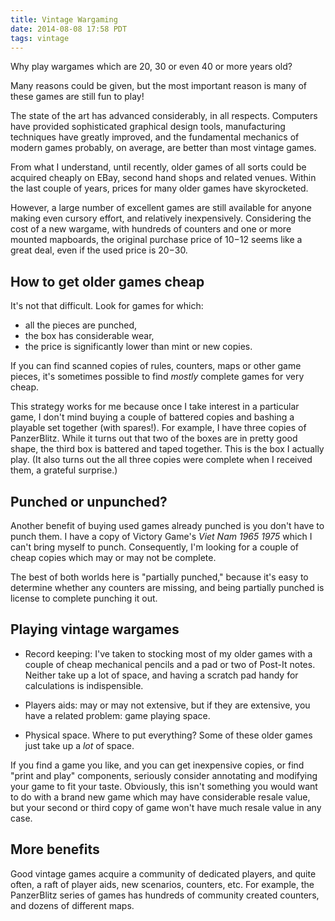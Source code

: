 ```yaml
---
title: Vintage Wargaming
date: 2014-08-08 17:58 PDT
tags: vintage
---
```


Why play wargames which are 20, 30 or even 40 or more years old?

Many reasons could be given, but the most important reason is
many of these games are still fun to play!

The state of the art has advanced considerably, in all respects.
Computers have provided sophisticated graphical design tools,
manufacturing techniques have greatly improved, and the fundamental
mechanics of modern games probably, on average, are better than
most vintage games.

From what I understand, until recently, older games of all sorts
could be acquired cheaply on EBay, second hand shops and related
venues. Within the last couple of years, prices for many older
games have skyrocketed.

However, a large number of excellent games are still available
for anyone making even cursory effort, and relatively inexpensively.
Considering the cost of a new wargame, with hundreds of counters
and one or more mounted mapboards, the original purchase price
of $10-$12 seems like a great deal, even if the used price is
$20-$30.

## How to get older games cheap

It's not that difficult. Look for games for which:

* all the pieces are punched,
* the box has considerable wear,
* the price is significantly lower than mint or new copies.


If you can find scanned copies of rules, counters, maps or
other game pieces, it's sometimes possible to find *mostly*
complete games for very cheap.

This strategy works for me because once I take interest in a particular
game, I don't mind buying a couple of battered copies and bashing a
playable set together (with spares!). For example, I have three copies
of PanzerBlitz. While it turns out that two of the boxes are in pretty
good shape, the third box is battered and taped together. This is the
box I actually play. (It also turns out the all three copies were
complete when I received them, a grateful surprise.)


## Punched or unpunched?

Another benefit of buying used games already punched is you don't
have to punch them. I have a copy of Victory Game's *Viet Nam 1965
1975* which I can't bring myself to punch. Consequently, I'm looking
for a couple of cheap copies which may or may not be complete.

The best of both worlds here is "partially punched," because it's
easy to determine whether any counters are missing, and being
partially punched is license to complete punching it out.


## Playing vintage wargames

* Record keeping: I've taken to stocking most of my older games
with a couple of cheap mechanical pencils and a pad or two of
Post-It notes. Neither take up a lot of space, and having a scratch
pad handy for calculations is indispensible.

* Players aids: may or may not extensive, but if they are extensive, you
have a related problem: game playing space.

* Physical space. Where to put everything? Some of these older games
just take up a *lot* of space.

If you find a game you like, and you can get inexpensive copies, or
find "print and play" components, seriously consider annotating and
modifying your game to fit your taste. Obviously, this isn't something
you would want to do with a brand new game which may have considerable
resale value, but your second or third copy of game won't have much
resale value in any case.

## More benefits

Good vintage games acquire a community of dedicated players, and quite
often, a raft of player aids, new scenarios, counters, etc. For example,
the PanzerBlitz series of games has hundreds of community created
counters, and dozens of different maps.
